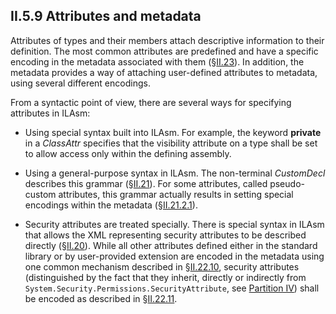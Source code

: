 ## II.5.9 Attributes and metadata

Attributes of types and their members attach descriptive information to their definition. The most common attributes are predefined and have a specific encoding in the metadata associated with them (§[II.23](ii.23-metadata-logical-format-other-structures.md)). In addition, the metadata provides a way of attaching user-defined attributes to metadata, using several different encodings.

From a syntactic point of view, there are several ways for specifying attributes in ILAsm:

 * Using special syntax built into ILAsm. For example, the keyword **private** in a _ClassAttr_ specifies that the visibility attribute on a type shall be set to allow access only within the defining assembly.

 * Using a general-purpose syntax in ILAsm. The non-terminal _CustomDecl_ describes this grammar (§[II.21](ii.21-custom-attributes.md)). For some attributes, called pseudo-custom attributes, this grammar actually results in setting special encodings within the metadata (§[II.21.2.1](ii.21.2.1-pseudo-custom-attributes.md)).

 * Security attributes are treated specially. There is special syntax in ILAsm that allows the XML representing security attributes to be described directly (§[II.20](ii.20-declarative-security.md)). While all other attributes defined either in the standard library or by user-provided extension are encoded in the metadata using one common mechanism described in §[II.22.10](ii.22.10-customattribute-0x0c.md), security attributes (distinguished by the fact that they inherit, directly or indirectly from `System.Security.Permissions.SecurityAttribute`, see [Partition IV](#todo-missing-hyperlink)) shall be encoded as described in §[II.22.11](ii.22.11-declsecurity-0x0e.md).
